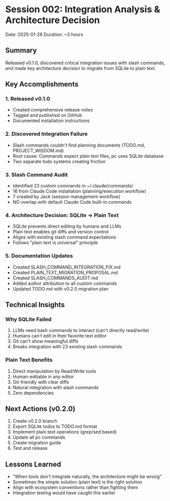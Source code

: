 # Session 002: Integration Analysis & Architecture Decision
Date: 2025-01-26
Duration: ~3 hours

## Summary
Released v0.1.0, discovered critical integration issues with slash commands, and made key architecture decision to migrate from SQLite to plain text.

## Key Accomplishments

### 1. Released v0.1.0
- Created comprehensive release notes
- Tagged and published on GitHub
- Documented installation instructions

### 2. Discovered Integration Failure
- Slash commands couldn't find planning documents (TODO.md, PROJECT_WISDOM.md)
- Root cause: Commands expect plain text files, pc uses SQLite database
- Two separate todo systems creating friction

### 3. Slash Command Audit
- Identified 23 custom commands in ~/.claude/commands/
- 16 from Claude Code installation (planning/execution workflow)
- 7 created by Jack (session management workflow)
- NO overlap with default Claude Code built-in commands

### 4. Architecture Decision: SQLite → Plain Text
- SQLite prevents direct editing by humans and LLMs
- Plain text enables git diffs and version control
- Aligns with existing slash command expectations
- Follows "plain text is universal" principle

### 5. Documentation Updates
- Created SLASH_COMMAND_INTEGRATION_FIX.md
- Created PLAIN_TEXT_MIGRATION_PROPOSAL.md
- Created SLASH_COMMANDS_AUDIT.md
- Added author attribution to all custom commands
- Updated TODO.md with v0.2.0 migration plan

## Technical Insights

### Why SQLite Failed
1. LLMs need bash commands to interact (can't directly read/write)
2. Humans can't edit in their favorite text editor
3. Git can't show meaningful diffs
4. Breaks integration with 23 existing slash commands

### Plain Text Benefits
1. Direct manipulation by Read/Write tools
2. Human-editable in any editor
3. Git-friendly with clear diffs
4. Natural integration with slash commands
5. Zero dependencies

## Next Actions (v0.2.0)
1. Create v0.2.0 branch
2. Export SQLite todos to TODO.md format
3. Implement plain text operations (grep/sed based)
4. Update all pc commands
5. Create migration guide
6. Test and release

## Lessons Learned
- "When tools don't integrate naturally, the architecture might be wrong"
- Sometimes the simple solution (plain text) is the right solution
- Align with ecosystem conventions rather than fighting them
- Integration testing would have caught this earlier